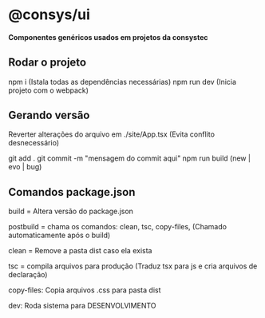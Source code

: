 # @consys/ui
#### Componentes genéricos usados em projetos da consystec

## Rodar o projeto

npm i (Istala todas as dependências necessárias)
npm run dev (Inicia projeto com o webpack)

## Gerando versão

Reverter alterações do arquivo em ./site/App.tsx (Evita conflito desnecessário)

git add .
git commit -m "mensagem do commit aqui"
npm run build (new | evo | bug)

## Comandos package.json

build = Altera versão do package.json

postbuild = chama os comandos: clean, tsc, copy-files, (Chamado automaticamente após o build)

clean = Remove a pasta dist caso ela exista

tsc = compila arquivos para produção (Traduz tsx para js e cria arquivos de declaração)

copy-files: Copia arquivos .css para pasta dist

dev: Roda sistema para DESENVOLVIMENTO